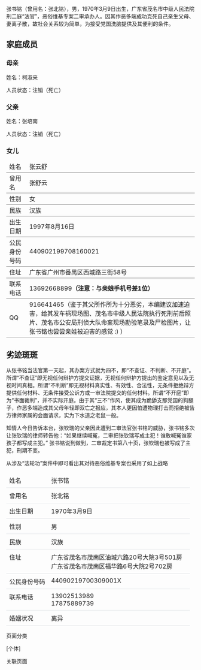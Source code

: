 张书铭（曾用名：张北铭），男，1970年3月9日出生，广东省茂名市中级人民法院刑二庭“法官”，恶俗维基专案二审承办人。因其作恶多端成功克死自己亲生父母、妻离子散，故社会关系较为简单，为接受党国洗脑提供及其便利的条件。

## 家庭成员

### 母亲

姓名：柯淑来

人员状态：注销（死亡）

### 父亲

姓名：张培南

人员状态：注销（死亡）

### 女儿

<table><tbody style="border-color: rgb(128, 128, 128); border-style: solid; border-width: 0px; box-sizing: border-box;"><tr style="border-color: rgb(128, 128, 128); border-style: solid; border-width: 0px 0px 1px; box-shadow: rgba(0, 0, 0, 0) 0px 0px 0px 9999px inset; box-sizing: border-box; padding: 8px; vertical-align: middle;" class="firstRow"><td style="border-color: rgb(128, 128, 128); border-width: 0px; box-sizing: border-box; vertical-align: middle;">姓名</td><td style="border-color: rgb(128, 128, 128); border-width: 0px; box-sizing: border-box; vertical-align: middle;">张云舒</td></tr><tr style="border-color: rgb(128, 128, 128); border-style: solid; border-width: 0px 0px 1px; box-shadow: rgba(0, 0, 0, 0) 0px 0px 0px 9999px inset; box-sizing: border-box; padding: 8px; vertical-align: middle;"><td style="border-color: rgb(128, 128, 128); border-width: 0px; box-sizing: border-box; vertical-align: middle;">曾用名</td><td style="border-color: rgb(128, 128, 128); border-width: 0px; box-sizing: border-box; vertical-align: middle;">张舒云</td></tr><tr style="border-color: rgb(128, 128, 128); border-style: solid; border-width: 0px 0px 1px; box-shadow: rgba(0, 0, 0, 0) 0px 0px 0px 9999px inset; box-sizing: border-box; padding: 8px; vertical-align: middle;"><td style="border-color: rgb(128, 128, 128); border-width: 0px; box-sizing: border-box; vertical-align: middle;">性别</td><td style="border-color: rgb(128, 128, 128); border-width: 0px; box-sizing: border-box; vertical-align: middle;">女</td></tr><tr style="border-color: rgb(128, 128, 128); border-style: solid; border-width: 0px 0px 1px; box-shadow: rgba(0, 0, 0, 0) 0px 0px 0px 9999px inset; box-sizing: border-box; padding: 8px; vertical-align: middle;"><td style="border-color: rgb(128, 128, 128); border-width: 0px; box-sizing: border-box; vertical-align: middle;">民族</td><td style="border-color: rgb(128, 128, 128); border-width: 0px; box-sizing: border-box; vertical-align: middle;">汉族</td></tr><tr style="border-color: rgb(128, 128, 128); border-style: solid; border-width: 0px 0px 1px; box-shadow: rgba(0, 0, 0, 0) 0px 0px 0px 9999px inset; box-sizing: border-box; padding: 8px; vertical-align: middle;"><td style="border-color: rgb(128, 128, 128); border-width: 0px; box-sizing: border-box; vertical-align: middle;">出生日期</td><td style="border-color: rgb(128, 128, 128); border-width: 0px; box-sizing: border-box; vertical-align: middle;">1997年8月16日</td></tr><tr style="border-color: rgb(128, 128, 128); border-style: solid; border-width: 0px 0px 1px; box-shadow: rgba(0, 0, 0, 0) 0px 0px 0px 9999px inset; box-sizing: border-box; padding: 8px; vertical-align: middle;"><td style="border-color: rgb(128, 128, 128); border-width: 0px; box-sizing: border-box; vertical-align: middle;">公民身份号码</td><td style="border-color: rgb(128, 128, 128); border-width: 0px; box-sizing: border-box; vertical-align: middle;">440902199708160021</td></tr><tr style="border-color: rgb(128, 128, 128); border-style: solid; border-width: 0px 0px 1px; box-shadow: rgba(0, 0, 0, 0) 0px 0px 0px 9999px inset; box-sizing: border-box; padding: 8px; vertical-align: middle;"><td style="border-color: rgb(128, 128, 128); border-width: 0px; box-sizing: border-box; vertical-align: middle;">住址</td><td style="border-color: rgb(128, 128, 128); border-width: 0px; box-sizing: border-box; vertical-align: middle;">广东省广州市番禺区西城路三街58号</td></tr><tr style="border-color: rgb(128, 128, 128); border-style: solid; border-width: 0px 0px 1px; box-shadow: rgba(0, 0, 0, 0) 0px 0px 0px 9999px inset; box-sizing: border-box; padding: 8px; vertical-align: middle;"><td style="border-color: rgb(128, 128, 128); border-width: 0px; box-sizing: border-box; vertical-align: middle;">联系电话</td><td style="border-color: rgb(128, 128, 128); border-width: 0px; box-sizing: border-box; vertical-align: middle;">13692668899<span style="font-weight: 700; box-sizing: border-box;">（注意：与亲娘手机号差1位）</span></td></tr><tr style="border-color: rgb(128, 128, 128); border-style: solid; border-width: 0px 0px 1px; box-shadow: rgba(0, 0, 0, 0) 0px 0px 0px 9999px inset; box-sizing: border-box; padding: 8px; vertical-align: middle;"><td style="border-color: rgb(128, 128, 128); border-width: 0px; box-sizing: border-box; vertical-align: middle;">QQ</td><td style="border-color: rgb(128, 128, 128); border-width: 0px; box-sizing: border-box; vertical-align: middle;">916641465（鉴于其父所作所为十分恶劣，本编建议加速迫害，给其发车祸现场图、茂名市中级人民法院执行死刑前后照片、茂名市公安局刑侦大队命案现场勘验笔录及尸检图片，让张书铭也尝尝亲娃被迫害的感觉&nbsp;:) ）</td></tr></tbody></table>

## 劣迹斑斑

从张书铭当法官第一天起，其办案方式就为四不，即“不查证、不判断、不开庭”。所谓“不查证”即无视任何辩护方提交证据，无视任何辩护方提出的鉴定意见以及无视时间真相。所谓“不判断”即无视材料真实性、有效性、合法性，无条件拒绝辩方提供任何材料、无条件接受公诉方或一审法院提交的任何材料。所谓“不开庭”即为“书面裁判”，并不实际开庭。由于其“三不”作风，使其成为跪舔支那党国的狗腿子，作恶多端造成其父母年轻即双亡之报应，其本人更因怕遭物理打击而拒绝被告方律师家属的会面请求，实为下水道之老鼠一般。

知情人今日告诉本台，张钦瑞的父亲因此遭到二审法官张书铭的威胁，张书铭多次让张钦瑞的律师转告他：“如果继续喊冤，二审把张钦瑞写成主犯！谁敢喊冤谁家孩子都写成主犯。” 张书铭说到做到，二审裁定书第八十页，张钦瑞也被写成了主犯，刑期不变。

从涉及“法轮功”案件中即可看出其对待恶俗维基专案也采用了如上战略

<table width="297"><tbody style="border-color: rgb(222, 226, 230); border-style: solid; border-width: 0px; box-sizing: border-box; vertical-align: top;"><tr style="border-color: rgb(222, 226, 230); border-style: solid; border-width: 0px 0px 1px; box-shadow: rgba(0, 0, 0, 0) 0px 0px 0px 9999px inset; box-sizing: border-box; padding: 8px; vertical-align: top;" class="firstRow"><td style="border-color: rgb(222, 226, 230); border-top-width: 0px; border-right-width: 0px; border-left-width: 0px; box-shadow: rgba(0, 0, 0, 0) 0px 0px 0px 9999px inset; box-sizing: border-box; padding: 8px; vertical-align: top; text-wrap-mode: nowrap;">姓名</td><td style="border-color: rgb(222, 226, 230); border-top-width: 0px; border-right-width: 0px; border-left-width: 0px; box-shadow: rgba(0, 0, 0, 0) 0px 0px 0px 9999px inset; box-sizing: border-box; padding: 8px; vertical-align: top;">张书铭</td></tr><tr style="border-color: rgb(222, 226, 230); border-style: solid; border-width: 0px 0px 1px; box-shadow: rgba(0, 0, 0, 0) 0px 0px 0px 9999px inset; box-sizing: border-box; padding: 8px; vertical-align: top;"><td style="border-color: rgb(222, 226, 230); border-top-width: 0px; border-right-width: 0px; border-left-width: 0px; box-shadow: rgba(0, 0, 0, 0) 0px 0px 0px 9999px inset; box-sizing: border-box; padding: 8px; vertical-align: top; text-wrap-mode: nowrap;">曾用名</td><td style="border-color: rgb(222, 226, 230); border-top-width: 0px; border-right-width: 0px; border-left-width: 0px; box-shadow: rgba(0, 0, 0, 0) 0px 0px 0px 9999px inset; box-sizing: border-box; padding: 8px; vertical-align: top;">张北铭</td></tr><tr style="border-color: rgb(222, 226, 230); border-style: solid; border-width: 0px 0px 1px; box-shadow: rgba(0, 0, 0, 0) 0px 0px 0px 9999px inset; box-sizing: border-box; padding: 8px; vertical-align: top;"><td style="border-color: rgb(222, 226, 230); border-top-width: 0px; border-right-width: 0px; border-left-width: 0px; box-shadow: rgba(0, 0, 0, 0) 0px 0px 0px 9999px inset; box-sizing: border-box; padding: 8px; vertical-align: top; text-wrap-mode: nowrap;">出生日期</td><td style="border-color: rgb(222, 226, 230); border-top-width: 0px; border-right-width: 0px; border-left-width: 0px; box-shadow: rgba(0, 0, 0, 0) 0px 0px 0px 9999px inset; box-sizing: border-box; padding: 8px; vertical-align: top;">1970年3月9日</td></tr><tr style="border-color: rgb(222, 226, 230); border-style: solid; border-width: 0px 0px 1px; box-shadow: rgba(0, 0, 0, 0) 0px 0px 0px 9999px inset; box-sizing: border-box; padding: 8px; vertical-align: top;"><td style="border-color: rgb(222, 226, 230); border-top-width: 0px; border-right-width: 0px; border-left-width: 0px; box-shadow: rgba(0, 0, 0, 0) 0px 0px 0px 9999px inset; box-sizing: border-box; padding: 8px; vertical-align: top; text-wrap-mode: nowrap;">性别</td><td style="border-color: rgb(222, 226, 230); border-top-width: 0px; border-right-width: 0px; border-left-width: 0px; box-shadow: rgba(0, 0, 0, 0) 0px 0px 0px 9999px inset; box-sizing: border-box; padding: 8px; vertical-align: top;">男</td></tr><tr style="border-color: rgb(222, 226, 230); border-style: solid; border-width: 0px 0px 1px; box-shadow: rgba(0, 0, 0, 0) 0px 0px 0px 9999px inset; box-sizing: border-box; padding: 8px; vertical-align: top;"><td style="border-color: rgb(222, 226, 230); border-top-width: 0px; border-right-width: 0px; border-left-width: 0px; box-shadow: rgba(0, 0, 0, 0) 0px 0px 0px 9999px inset; box-sizing: border-box; padding: 8px; vertical-align: top; text-wrap-mode: nowrap;">民族</td><td style="border-color: rgb(222, 226, 230); border-top-width: 0px; border-right-width: 0px; border-left-width: 0px; box-shadow: rgba(0, 0, 0, 0) 0px 0px 0px 9999px inset; box-sizing: border-box; padding: 8px; vertical-align: top;">汉族</td></tr><tr style="border-color: rgb(222, 226, 230); border-style: solid; border-width: 0px 0px 1px; box-shadow: rgba(0, 0, 0, 0) 0px 0px 0px 9999px inset; box-sizing: border-box; padding: 8px; vertical-align: top;"><td style="border-color: rgb(222, 226, 230); border-top-width: 0px; border-right-width: 0px; border-left-width: 0px; box-shadow: rgba(0, 0, 0, 0) 0px 0px 0px 9999px inset; box-sizing: border-box; padding: 8px; vertical-align: top; text-wrap-mode: nowrap;">住址</td><td style="border-color: rgb(222, 226, 230); border-top-width: 0px; border-right-width: 0px; border-left-width: 0px; box-shadow: rgba(0, 0, 0, 0) 0px 0px 0px 9999px inset; box-sizing: border-box; padding: 8px; vertical-align: top;">广东省茂名市茂南区油城六路20号大院3号501房&nbsp;&nbsp;&nbsp;<br>广东省茂名市茂南区福华路6号大院2号702房</td></tr><tr style="border-color: rgb(222, 226, 230); border-style: solid; border-width: 0px 0px 1px; box-shadow: rgba(0, 0, 0, 0) 0px 0px 0px 9999px inset; box-sizing: border-box; padding: 8px; vertical-align: top;"><td style="border-color: rgb(222, 226, 230); border-top-width: 0px; border-right-width: 0px; border-left-width: 0px; box-shadow: rgba(0, 0, 0, 0) 0px 0px 0px 9999px inset; box-sizing: border-box; padding: 8px; vertical-align: top; text-wrap-mode: nowrap;">公民身份号码</td><td style="border-color: rgb(222, 226, 230); border-top-width: 0px; border-right-width: 0px; border-left-width: 0px; box-shadow: rgba(0, 0, 0, 0) 0px 0px 0px 9999px inset; box-sizing: border-box; padding: 8px; vertical-align: top;">44090219700309001X</td></tr><tr style="border-color: rgb(222, 226, 230); border-style: solid; border-width: 0px 0px 1px; box-shadow: rgba(0, 0, 0, 0) 0px 0px 0px 9999px inset; box-sizing: border-box; padding: 8px; vertical-align: top;"><td style="border-color: rgb(222, 226, 230); border-top-width: 0px; border-right-width: 0px; border-left-width: 0px; box-shadow: rgba(0, 0, 0, 0) 0px 0px 0px 9999px inset; box-sizing: border-box; padding: 8px; vertical-align: top; text-wrap-mode: nowrap;">联系电话</td><td style="border-color: rgb(222, 226, 230); border-top-width: 0px; border-right-width: 0px; border-left-width: 0px; box-shadow: rgba(0, 0, 0, 0) 0px 0px 0px 9999px inset; box-sizing: border-box; padding: 8px; vertical-align: top;">13902513989&nbsp;&nbsp;&nbsp;<br>17875889739</td></tr><tr style="border-color: rgb(222, 226, 230); border-style: solid; border-width: 0px 0px 1px; box-shadow: rgba(0, 0, 0, 0) 0px 0px 0px 9999px inset; box-sizing: border-box; padding: 8px; vertical-align: top;"><td style="border-color: rgb(222, 226, 230); border-top-width: 0px; border-right-width: 0px; border-left-width: 0px; box-shadow: rgba(0, 0, 0, 0) 0px 0px 0px 9999px inset; box-sizing: border-box; padding: 8px; vertical-align: top; text-wrap-mode: nowrap;">婚姻状况</td><td style="border-color: rgb(222, 226, 230); border-top-width: 0px; border-right-width: 0px; border-left-width: 0px; box-shadow: rgba(0, 0, 0, 0) 0px 0px 0px 9999px inset; box-sizing: border-box; padding: 8px; vertical-align: top;">离异</td></tr></tbody></table>

页面分类

[个体]

关联页面